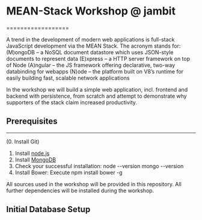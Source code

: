 # MEAN-Stack Workshop @ jambit
==================

A trend in the development of modern web applications is full-stack JavaScript development via the MEAN Stack.
The acronym stands for:
(M)ongoDB – a NoSQL document datastore which uses JSON-style documents to represent data
(E)xpress – a HTTP server framework on top of Node
(A)ngular –  the JS framework offering declarative, two-way databinding for webapps
(N)ode – the platform built on V8’s runtime for easily building fast, scalable network applications

In the workshop we will build a simple web application, incl. frontend and backend with persistence, from scratch and attempt to demonstrate why supporters of the stack claim increased productivity.

## Prerequisites
---------------
(0. Install Git)
1.	Install [node.js](http://nodejs.org/download/ "node.js")
2.	Install [MongoDB](http://docs.mongodb.org/manual/installation/ "MongoDB")
3.	Check your successful installation:
		node --version
		mongo --version
4.	Install Bower: Execute
		npm install bower -g

All sources used in the workshop will be provided in this repository.
All further dependencies will be installed during the workshop.

## Initial Database Setup
